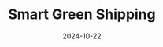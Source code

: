 ---  
layout: startup_page  
title: "Smart Green Shipping"  
id: "smartgreenshipping.com"  
permalink: "/smartgreenshippingsmartgreenshipping.com10222024/"  
website: "https://www.smartgreenshipping.com/"  
funding_round: ""  
funding_amount: "£2M"  
investors: "Drax Group, UK Government's Clean Maritime Demonstration Competition (CMDC)"  
about: "Smart Green Shipping develops and deploys FastRig, a lightweight, retractable wing sail technology designed to reduce fuel consumption and emissions in the shipping industry. The technology is currently undergoing sea trials and aims to decarbonize the shipping sector by offering a cost-effective and easily retrofittable solution for reducing reliance on fossil fuels. Their FastRoute system further optimizes sailing routes using AI and weather data for maximum efficiency."  
markets: "Shipping, Renewable Energy, Maritime Technology, Business/Productivity Software, Marine"  
hq: "Devizes, Wiltshire, United Kingdom"  
founded_year: "2014"  
linkedin: "https://www.linkedin.com/company/smart-green-shipping-alliance"  
twitter: "https://twitter.com/smartgreenship"  
instagram: ""  
facebook: ""  
crunchbase: "https://www.crunchbase.com/organization/smart-green-shipping?utm_source=linkedin&utm_medium=referral&utm_campaign=linkedin_companies&utm_content=profile_cta_anon&trk=funding_crunchbase"  
pitchbook: "https://pitchbook.com/profiles/company/300317-14"  

date_display: "22-Oct-2024"  
date: "2024-10-22"

# SEO Optimization  
meta_title: "Smart Green Shipping -  Funding (£2M)"  
meta_description: "Smart Green Shipping, Smart Green Shipping develops and deploys FastRig, a lightweight, retractable wing sail technology designed to reduce fuel consumption and emissions i..."  
meta_keywords: "Smart Green Shipping, Shipping, Renewable Energy, Maritime Technology, Business/Productivity Software, Marine,  funding"  
canonical_url: "https://startup.projectstartups.com/smartgreenshippingsmartgreenshipping.com10222024/"  
---